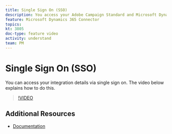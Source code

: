 ```yaml
---
title: Single Sign On (SSO)
description: You access your Adobe Campaign Standard and Microsoft Dynamics 365 integration details via single sign on. This video explains how to do this.
feature: Microsoft Dynamics 365 Connector
topics:
kt: 3805
doc-type: feature video
activity: understand
team: PM
---
```


# Single Sign On (SSO)

You can access your integration details via single sign on. The video below explains how to do this.

>[!VIDEO](https://video.tv.adobe.com/v/29254?quality=12)

## Additional Resources

* [Documentation](https://helpx.adobe.com/content/help/en/campaign/kb/acs-ms-dynamics.html)
